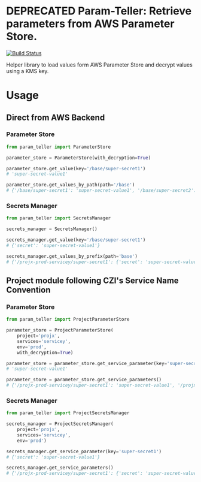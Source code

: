 # DEPRECATED Param-Teller: Retrieve parameters from AWS Parameter Store.

[![Build Status](https://travis-ci.com/chanzuckerberg/param-teller.svg?token=qxcH9zWp4qxw9qDaKK3b&branch=master)](https://travis-ci.com/chanzuckerberg/param-teller)

Helper library to load values form AWS Parameter Store and decrypt values using a KMS key.

# Usage

## Direct from AWS Backend

### Parameter Store

```python
from param_teller import ParameterStore

parameter_store = ParameterStore(with_decryption=True)

parameter_store.get_value(key='/base/super-secret1')
# 'super-secret-value1'

parameter_store.get_values_by_path(path='/base')
# {'/base/super-secret1': 'super-secret-value1', '/base/super-secret2': 'super-secret-value2'}
```

### Secrets Manager

```python
from param_teller import SecretsManager

secrets_manager = SecretsManager()

secrets_manager.get_value(key='/base/super-secret1')
# {'secret': 'super-secret-value1'}

secrets_manager.get_values_by_prefix(path='base')
# {'/projx-prod-servicey/super-secret1': {'secret': 'super-secret-value1'}, '/projx-prod-servicey/super-secret2': {'secret': 'super-secret-value2'}}
```

## Project module following CZI's Service Name Convention

### Parameter Store

```python
from param_teller import ProjectParameterStore

parameter_store = ProjectParameterStore(
    project='projx',
    services='servicey',
    env='prod',
    with_decryption=True)

parameter_store = parameter_store.get_service_parameter(key='super-secret1')
# 'super-secret-value1'

parameter_store = parameter_store.get_service_parameters()
# {'/projx-prod-servicey/super-secret1': 'super-secret-value1', '/projx-prod-servicey/super-secret2': 'super-secret-value2'}
```

### Secrets Manager

```python
from param_teller import ProjectSecretsManager

secrets_manager = ProjectSecretsManager(
    project='projx',
    services='servicey',
    env='prod')

secrets_manager.get_service_parameter(key='super-secret1')
# {'secret': 'super-secret-value1'}

secrets_manager.get_service_parameters()
# {'/projx-prod-servicey/super-secret1': {'secret': 'super-secret-value1'}, '/projx-prod-servicey/super-secret2': {'secret': 'super-secret-value2'}}
```

